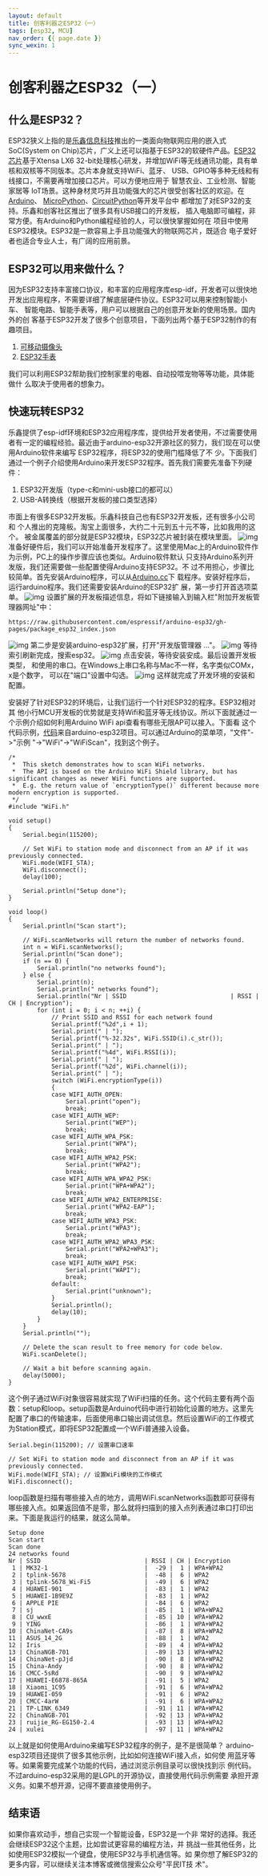 ```yaml
---
layout: default
title: 创客利器之ESP32（一）
tags: [esp32, MCU]
nav_order: {{ page.date }}
sync_wexin: 1
---
```



# 创客利器之ESP32（一）


## 什么是ESP32？

ESP32狭义上指的是[乐鑫信息科技](https://www.espressif.com.cn/)推出的一类面向物联网应用的嵌入式SoC(System
on Chip)芯片，广义上还可以指基于ESP32的软硬件产品。[ESP32芯片](https://www.espressif.com.cn/zh-hans/products/socs/esp32)基于Xtensa LX6
32-bit处理核心研发，并增加WiFi等无线通讯功能，具有单核和双核等不同版本。芯片本身就支持WiFi、蓝牙、
USB、GPIO等多种无线和有线接口，不需要再增加接口芯片。可以方便地应用于
智慧农业、工业检测、智能家居等
IoT场景。这种身材灵巧并且功能强大的芯片很受创客社区的欢迎。在[Arduino](https://www.arduino.cc/)、
[MicroPython](https://micropython.org/)、[CircuitPython](https://circuitpython.org/)等开发平台中
都增加了对ESP32的支持。乐鑫和创客社区推出了很多具有USB接口的开发板，
插入电脑即可编程，非常方便。有Arduino和Python编程经验的人，可以很快掌握如何在
项目中使用ESP32模块。ESP32是一款容易上手且功能强大的物联网芯片，既适合
电子爱好者也适合专业人士，有广阔的应用前景。


## ESP32可以用来做什么？

因为ESP32支持丰富接口协议，和丰富的应用程序库esp-idf，开发者可以很快地
开发出应用程序，不需要详细了解底层硬件协议。ESP32可以用来控制智能小车、
智能电路、智能手表等，用户可以根据自己的创意开发新的使用场景。国内外的创
客基于ESP32开发了很多个创意项目，下面列出两个基于ESP32制作的有趣项目。

1.  [可移动摄像头](https://zhuanlan.zhihu.com/p/56768632)
2.  [ESP32手表](http://www.lilygo.cn/prod_view.aspx?TypeId=50053&Id=1380&FId=t3:50053:3)

我们可以利用ESP32帮助我们控制家里的电器、自动投喂宠物等等功能，具体能做什
么取决于使用者的想象力。


## 快速玩转ESP32

乐鑫提供了esp-idf环境和ESP32应用程序库，提供给开发者使用，不过需要使用
者有一定的编程经验。最近由于arduino-esp32开源社区的努力，我们现在可以使用Arduino软件来编写
ESP32程序，将ESP32的使用门槛降低了不
少。下面我们通过一个例子介绍使用Arduino来开发ESP32程序。首先我们需要先准备下列硬件：

1.  ESP32开发版（type-c和mini-usb接口的都可以）
2.  USB-A转换线（根据开发板的接口类型选择）

市面上有很多ESP32开发板。乐鑫科技自己也有ESP32开发板，还有很多小公司和
个人推出的克隆板。淘宝上面很多，大约二十元到五十元不等，比如我用的这个。
被金属覆盖的部分就是ESP32模块，ESP32芯片被封装在模块里面。
![img](http://mmbiz.qpic.cn/mmbiz_jpg/sWHCPpAYXfT4ibaXu9ttV6Oq8icgaQqgW8qrH68FRPR866vmBmAiaQQuGDicGTfVPicao7MRp5s4n8dAicuxLltqwjtA/0?wx_fmt=jpeg)
准备好硬件后，我们可以开始准备开发程序了。这里使用Mac上的Arduino软件作为示例，PC上的操作步骤应该也类似。Arduino软件默认
只支持Arduino系列开发版，我们还需要做一些配置使得Arduino支持ESP32。不
过不用担心，步骤比较简单。首先安装Arduino程序，可以从[Arduino.cc](https://www.arduino.cc/en/software)下
载程序。安装好程序后，运行arduino程序。我们还需要安装Arduino的ESP32扩
展，第一步打开首选项菜单。
![img](http://mmbiz.qpic.cn/mmbiz_jpg/sWHCPpAYXfT4ibaXu9ttV6Oq8icgaQqgW8bJHCxxLqRS9gNJibQpxxwl2JoXKWCF4mT7hvIOvRtJh1deqY9VAYHwQ/0?wx_fmt=jpeg)
设置扩展的开发板描述信息，将如下链接输入到输入栏"附加开发板管理器网址"中：

    https://raw.githubusercontent.com/espressif/arduino-esp32/gh-pages/package_esp32_index.json

![img](http://mmbiz.qpic.cn/mmbiz_jpg/sWHCPpAYXfT4ibaXu9ttV6Oq8icgaQqgW8p3RbRWfFsq6X2aaO7YicQNu9reF19szqaQqjPp6kmC2grkhPpdHic1pw/0?wx_fmt=jpeg)
第二步是安装arduino-esp32扩展，打开"开发版管理器 &#x2026;"。
![img](http://mmbiz.qpic.cn/mmbiz_jpg/sWHCPpAYXfT4ibaXu9ttV6Oq8icgaQqgW8WP5K9vexL2fA82qhQ89ibbfAEP7RKKCKP1xcnkG5kVkTclxBID83n2Q/0?wx_fmt=jpeg) 等待索引刷新完成，搜索esp32。
![img](http://mmbiz.qpic.cn/mmbiz_jpg/sWHCPpAYXfT4ibaXu9ttV6Oq8icgaQqgW8stlibacqsJcAmF7AfHKE64ESqZhNMFn7NOBiawiclfQOsic2FicTcsY6J5g/0?wx_fmt=jpeg) 点击安装，等待安装安成。最后设置开发板类型，
和使用的串口。在Windows上串口名称与Mac不一样，名字类似COMx，x是个数字，
可以在"端口"设置中勾选。
![img](http://mmbiz.qpic.cn/mmbiz_jpg/sWHCPpAYXfT4ibaXu9ttV6Oq8icgaQqgW8U8ot7p96Dxmh1ibjicKcZvtzFfialxia8PkUfrlbSm2LObgKDRh7B38VdA/0?wx_fmt=jpeg) 这样就完成了开发环境的安装和配置。

安装好了针对ESP32的环境后，让我们运行一个针对ESP32的程序。ESP32相对其
他小行MCU开发板的优势就是支持Wifi和蓝牙等无线协议。所以下面就通过一
个示例介绍如何利用Arduino WiFi api查看有哪些无限AP可以接入。下面看
这个代码示例，[代码](https://github.com/espressif/arduino-esp32/blob/master/libraries/WiFi/examples/WiFiScan/WiFiScan.ino)来自arduino-esp32项目。可以通过Arduino的菜单项，"文件"->"示例
"->"WiFi"->"WiFiScan"，找到这个例子。

    /*
     *  This sketch demonstrates how to scan WiFi networks.
     *  The API is based on the Arduino WiFi Shield library, but has significant changes as newer WiFi functions are supported.
     *  E.g. the return value of `encryptionType()` different because more modern encryption is supported.
     */
    #include "WiFi.h"
    
    void setup()
    {
        Serial.begin(115200);
    
        // Set WiFi to station mode and disconnect from an AP if it was previously connected.
        WiFi.mode(WIFI_STA);
        WiFi.disconnect();
        delay(100);
    
        Serial.println("Setup done");
    }
    
    void loop()
    {
        Serial.println("Scan start");
    
        // WiFi.scanNetworks will return the number of networks found.
        int n = WiFi.scanNetworks();
        Serial.println("Scan done");
        if (n == 0) {
            Serial.println("no networks found");
        } else {
            Serial.print(n);
            Serial.println(" networks found");
            Serial.println("Nr | SSID                             | RSSI | CH | Encryption");
            for (int i = 0; i < n; ++i) {
                // Print SSID and RSSI for each network found
                Serial.printf("%2d",i + 1);
                Serial.print(" | ");
                Serial.printf("%-32.32s", WiFi.SSID(i).c_str());
                Serial.print(" | ");
                Serial.printf("%4d", WiFi.RSSI(i));
                Serial.print(" | ");
                Serial.printf("%2d", WiFi.channel(i));
                Serial.print(" | ");
                switch (WiFi.encryptionType(i))
                {
                case WIFI_AUTH_OPEN:
                    Serial.print("open");
                    break;
                case WIFI_AUTH_WEP:
                    Serial.print("WEP");
                    break;
                case WIFI_AUTH_WPA_PSK:
                    Serial.print("WPA");
                    break;
                case WIFI_AUTH_WPA2_PSK:
                    Serial.print("WPA2");
                    break;
                case WIFI_AUTH_WPA_WPA2_PSK:
                    Serial.print("WPA+WPA2");
                    break;
                case WIFI_AUTH_WPA2_ENTERPRISE:
                    Serial.print("WPA2-EAP");
                    break;
                case WIFI_AUTH_WPA3_PSK:
                    Serial.print("WPA3");
                    break;
                case WIFI_AUTH_WPA2_WPA3_PSK:
                    Serial.print("WPA2+WPA3");
                    break;
                case WIFI_AUTH_WAPI_PSK:
                    Serial.print("WAPI");
                    break;
                default:
                    Serial.print("unknown");
                }
                Serial.println();
                delay(10);
            }
        }
        Serial.println("");
    
        // Delete the scan result to free memory for code below.
        WiFi.scanDelete();
    
        // Wait a bit before scanning again.
        delay(5000);
    }

这个例子通过WiFi对象很容易就实现了WiFi扫描的任务。这个代码主要有两个函
数：setup和loop。setup函数是Arduino代码中进行初始化设置的地方。这里先
配置了串口的传输速率，后面使用串口输出调试信息。然后设置WiFi的工作模式
为Station模式，即将ESP32配置成一个WiFi普通接入设备。

    Serial.begin(115200); // 设置串口速率
    
    // Set WiFi to station mode and disconnect from an AP if it was previously connected.
    WiFi.mode(WIFI_STA); // 设置WiFi模块的工作模式
    WiFi.disconnect();

loop函数是扫描有哪些接入点的地方，调用WiFi.scanNetworks函数即可获得有
哪些接入点。如果返回值不是零，那么就将扫描到的接入点列表通过串口打印出
来。下面是我运行的结果，就这么简单。

    Setup done
    Scan start
    Scan done
    24 networks found
    Nr | SSID                             | RSSI | CH | Encryption
     1 | MK32-1                           |  -29 |  1 | WPA+WPA2
     2 | tplink-5678                      |  -48 |  6 | WPA2
     3 | tplink-5678_Wi-Fi5               |  -49 |  6 | WPA2
     4 | HUAWEI-901                       |  -83 |  1 | WPA2
     5 | HUAWEI-1B9E9Z                    |  -83 |  1 | WPA2
     6 | APPLE PIE                        |  -84 |  6 | WPA2
     7 | sj                               |  -85 |  1 | WPA+WPA2
     8 | CU_wwxE                          |  -85 | 10 | WPA+WPA2
     9 | YING                             |  -86 |  1 | WPA+WPA2
    10 | ChinaNet-CA9s                    |  -87 |  8 | WPA+WPA2
    11 | ASUS_14_2G                       |  -88 |  1 | WPA2
    12 | Iris                             |  -89 |  4 | WPA+WPA2
    13 | ChinaNGB-701                     |  -89 | 13 | WPA+WPA2
    14 | ChinaNet-pJjd                    |  -90 |  8 | WPA+WPA2
    15 | China-Andy                       |  -90 |  8 | WPA+WPA2
    16 | CMCC-5sRd                        |  -90 |  9 | WPA+WPA2
    17 | HUAWEI-E6878-865A                |  -91 |  5 | WPA2
    18 | Xiaomi_1C95                      |  -91 |  6 | WPA+WPA2
    19 | HUAWEI-059                       |  -91 |  6 | WPA2
    20 | CMCC-4arW                        |  -91 |  6 | WPA+WPA2
    21 | TP-LINK_6349                     |  -91 | 11 | WPA+WPA2
    22 | ChinaNGB-701                     |  -92 | 13 | WPA+WPA2
    23 | ruijie_RG-EG150-2.4              |  -93 | 13 | WPA+WPA2
    24 | xulei                            |  -97 | 11 | WPA+WPA2

以上就是如何使用Arduino来编写ESP32程序的例子，是不是很简单？
arduino-esp32项目还提供了很多其他示例，比如如何连接WiFi接入点，如何使
用蓝牙等等。如果需要完成某个功能的代码，通过浏览示例目录可以很快找到示
例代码。不过arduino-esp32采用的是LGPL的开源协议，直接使用代码示例需要
承担开源义务。如果不想开源，记得不要直接使用例子。


## 结束语

如果你喜欢动手，想自己实现一个智能设备，ESP32是一个非
常好的选择。我还会继续ESP32这个主题，比如尝试更容易的编程方法，并
挑战一些其他任务，比如使用ESP32模拟一个键盘，使用ESP32与手机通信等。如
果你想了解ESP32的更多内容，可以继续关注本博客或微信搜索公众号"平民IT技
术"。

